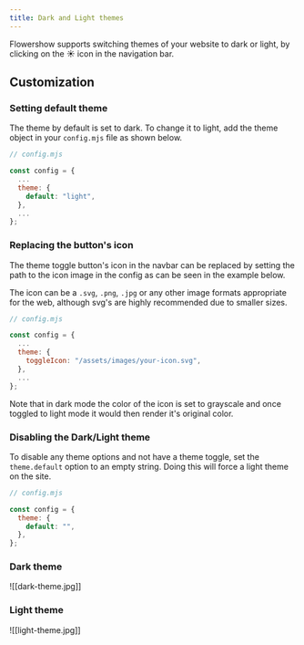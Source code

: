```yaml
---
title: Dark and Light themes
---
```


Flowershow supports switching themes of your website to dark or light, by clicking on the ☀️ icon in the navigation bar.

## Customization

### Setting default theme

The theme by default is set to dark. To change it to light, add the theme object in your `config.mjs` file as shown below.

```js
// config.mjs

const config = {
  ...
  theme: {
    default: "light",
  },
  ...
};
```

### Replacing the button's icon

The theme toggle button's icon in the navbar can be replaced by setting the path to the icon image in the config as can be seen in the example below.

The icon can be a `.svg`, `.png`, `.jpg` or any other image formats appropriate for the web, although svg's are highly recommended due to smaller sizes.

```js
// config.mjs

const config = {
  ...
  theme: {
    toggleIcon: "/assets/images/your-icon.svg",
  },
  ...
};
```

Note that in dark mode the color of the icon is set to grayscale and once toggled to light mode it would then render it's original color.

### Disabling the Dark/Light theme

To disable any theme options and not have a theme toggle, set the `theme.default` option to an empty string. Doing this will force a light theme on the site.

```js
// config.mjs

const config = {
  theme: {
    default: "",
  },
};
```

### Dark theme

![[dark-theme.jpg]]

### Light theme

![[light-theme.jpg]]
